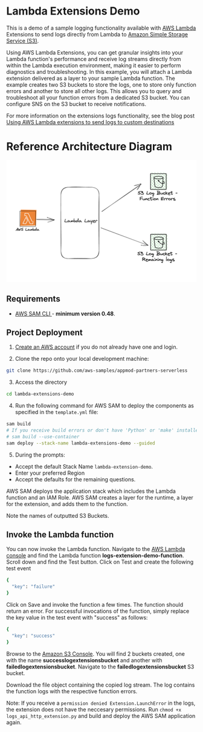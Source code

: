 # Lambda Extensions Demo

This is a demo of a sample logging functionality available with [AWS Lambda](https://aws.amazon.com/lambda/) Extensions to send logs directly from Lambda to [Amazon Simple Storage Service (S3)](https://aws.amazon.com/s3/).

Using AWS Lambda Extensions, you can get granular insights into your Lambda function's performance and receive log streams directly from within the Lambda execution environment, making it easier to perform diagnostics and troubleshooting. In this example, you will attach a Lambda extension delivered as a layer to your sample Lambda function. The example creates two S3 buckets to store the logs, one to store only function errors and another to store all other logs. This allows you to query and troubleshoot all your function errors from a dedicated S3 bucket. You can configure SNS on the S3 bucket to receive notifications.

For more information on the extensions logs functionality, see the blog post [Using AWS Lambda extensions to send logs to custom destinations](https://aws.amazon.com/blogs/compute/using-aws-lambda-extensions-to-send-logs-to-custom-destinations/)

# Reference Architecture Diagram

![Reference Architecture](images/lambda-extensions-demo.png)

## Requirements

* [AWS SAM CLI ](https://docs.aws.amazon.com/serverless-application-model/latest/developerguide/serverless-sam-cli-install.html) - **minimum version 0.48**.

## Project Deployment

1. [Create an AWS account](https://portal.aws.amazon.com/gp/aws/developer/registration/index.html) if you do not already have one and login.

2. Clone the repo onto your local development machine:
```bash
git clone https://github.com/aws-samples/appmod-partners-serverless
```

3. Access the directory 
```bash
cd lambda-extensions-demo
```

4. Run the following command for AWS SAM to deploy the components as specified in the `template.yml` file:
```bash
sam build
# If you receive build errors or don't have 'Python' or 'make' installed, you can use the option to build using a container which uses a python3.8 Docker container image.  
# sam build --use-container
sam deploy --stack-name lambda-extensions-demo --guided
```

5. During the prompts:

* Accept the default Stack Name `lambda-extension-demo`.
* Enter your preferred Region
* Accept the defaults for the remaining questions.

AWS SAM deploys the application stack which includes the Lambda function and an IAM Role. AWS SAM creates a layer for the runtime, a layer for the extension, and adds them to the function.

Note the names of outputted S3 Buckets.

## Invoke the Lambda function

You can now invoke the Lambda function. 
Navigate to the [AWS Lambda console](https://console.aws.amazon.com/lambda) and find the Lambda function **logs-extension-demo-function**. Scroll down and find the Test button. Click on Test and create the following test event

```bash
{
  "key": "failure"
}
```

Click on Save and invoke the function a few times. The function should return an error. For successful invocations of the function, simply replace the key value in the test event with "success" as follows:
```bash
{
  "key": "success"
}
```


Browse to the [Amazon S3 Console](https://console.aws.amazon.com/S3). You will find 2 buckets created, one with the name **successlogextensionsbucket** and another with **failedlogextensionsbucket**. Navigate to the **failedlogextensionsbucket** S3 bucket. 

Download the file object containing the copied log stream. The log contains the function logs with the respective function errors.

Note: If you receive a `permission denied Extension.LaunchError` in the logs, the extension does not have the neccesary permissions.
Run `chmod +x logs_api_http_extension.py` and build and deploy the AWS SAM application again.
